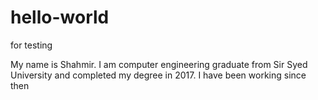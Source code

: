 # hello-world
for testing

My name is Shahmir. I am computer engineering graduate from Sir Syed University and completed my degree in 2017.
I have been working since then
